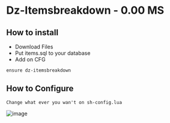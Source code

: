 # Dz-Itemsbreakdown - 0.00 MS
## How to install

- Download Files
- Put items.sql to your database
- Add on CFG
```
ensure dz-itemsbreakdown
```
## How to Configure
```
Change what ever you wan't on sh-config.lua
```
![image](https://cdn.discordapp.com/attachments/818826882547056650/935624312428318780/unknown.png)
